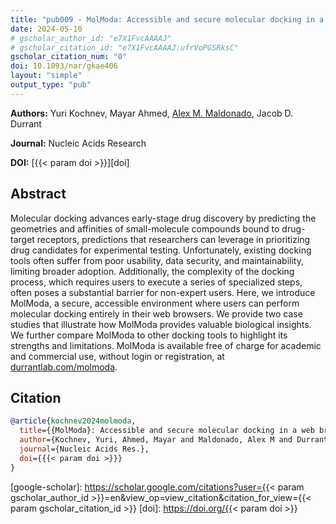 ```yaml
---
title: "pub009 - MolModa: Accessible and secure molecular docking in a web browser"
date: 2024-05-10
# gscholar_author_id: "e7X1FvcAAAAJ"
# gscholar_citation_id: "e7X1FvcAAAAJ:ufrVoPGSRksC"
gscholar_citation_num: "0"
doi: 10.1093/nar/gkae406
layout: "simple"
output_type: "pub"
---
```


**Authors:** Yuri Kochnev, Mayar Ahmed, <u>Alex M. Maldonado</u>, Jacob D. Durrant

**Journal:** Nucleic Acids Research

<!-- **Citations:** [{{< param gscholar_citation_num >}}][google-scholar] -->

**DOI:** [{{< param doi >}}][doi]

## Abstract

Molecular docking advances early-stage drug discovery by predicting the geometries and affinities of small-molecule compounds bound to drug-target receptors, predictions that researchers can leverage in prioritizing drug candidates for experimental testing.
Unfortunately, existing docking tools often suffer from poor usability, data security, and maintainability, limiting broader adoption.
Additionally, the complexity of the docking process, which requires users to execute a series of specialized steps, often poses a substantial barrier for non-expert users.
Here, we introduce MolModa, a secure, accessible environment where users can perform molecular docking entirely in their web browsers. We provide two case studies that illustrate how MolModa provides valuable biological insights.
We further compare MolModa to other docking tools to highlight its strengths and limitations.
MolModa is available free of charge for academic and commercial use, without login or registration, at
[durrantlab.com/molmoda](https://durrantlab.com/molmoda).

## Citation

```bibtex
@article{kochnev2024molmoda,
  title={{MolModa}: Accessible and secure molecular docking in a web browser},
  author={Kochnev, Yuri, Ahmed, Mayar and Maldonado, Alex M and Durrant, Jacob D},
  journal={Nucleic Acids Res.},
  doi={{{< param doi >}}}
}
```

<!-- LINKS -->

[google-scholar]: https://scholar.google.com/citations?user={{< param gscholar_author_id >}}=en&view_op=view_citation&citation_for_view={{< param gscholar_citation_id >}}
[doi]: https://doi.org/{{< param doi >}}
